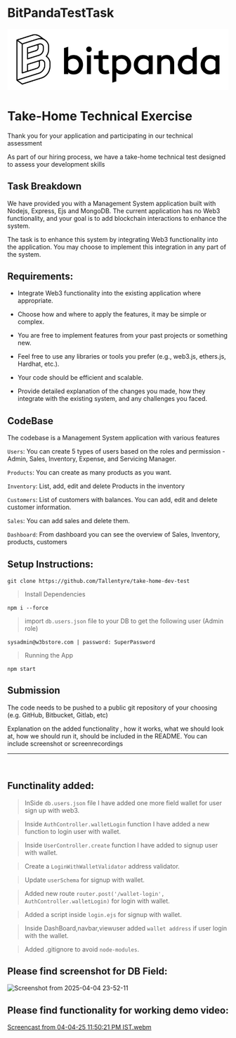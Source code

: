 # BitPandaTestTask


<div style="align-items:center">
  <img src="cover.png"><br>
    <h1> Take-Home Technical Exercise</h1>
</div>

Thank you for your application and participating in our technical assessment


As part of our hiring process, we have a take-home technical test designed to assess your development skills 

## Task Breakdown

We have provided you with a Management System application built with Nodejs, Express, Ejs and MongoDB. The current application has no Web3 functionality, and your goal is to add blockchain interactions to enhance the system.


The task is to enhance this system by integrating Web3 functionality into the application. You may choose to implement this integration in any part of the system.


## Requirements:

- Integrate Web3 functionality into the existing application where appropriate.

- Choose how and where to apply the features, it may be simple or complex.

- You are free to implement features from your past projects or something new.

- Feel free to use any libraries or tools you prefer (e.g., web3.js, ethers.js, Hardhat, etc.).

- Your code should be efficient and scalable.


- Provide detailed explanation of the changes you made, how they integrate with the existing system, and any challenges you faced.


## CodeBase

The codebase is a Management System application with various features 

`Users`: You can create 5 types of users based on the roles and permission - Admin, Sales, Inventory, Expense, and Servicing Manager. 

`Products`: You can create as many products as you want.

`Inventory`: List, add, edit and delete Products in the inventory

`Customers`: List of customers with balances. You can add, edit and delete customer information. 

`Sales`: You can add sales and delete them. 

`Dashboard`: From dashboard you can see the overview of Sales, Inventory, products, customers

## Setup Instructions:

```
git clone https://github.com/Tallentyre/take-home-dev-test
```

> Install Dependencies 

```
npm i --force
``` 



> import `db.users.json` file to your DB to get the following user (Admin role)



```
sysadmin@w3bstore.com | password: SuperPassword
```


> Running the App

```
npm start
```



## Submission

The code needs to be pushed to a public git repository of your choosing (e.g. GitHub, Bitbucket, Gitlab, etc)


Explanation on the added functionality , how it works, what we should look at, how we should run it, should be included in the README. You can include screenshot or screenrecordings


<hr><br>

## Functinality added:

> InSide `db.users.json` file I have added one more field wallet for user sign up with web3.

> Inside `AuthController.walletLogin` function I have added a new function to login user with wallet.

> Inside `UserController.create` function I have added to signup user with wallet.

> Create a `LoginWithWalletValidator` address validator.

> Update `userSchema` for signup with wallet.

> Added new route `router.post('/wallet-login', AuthController.walletLogin)` for login with wallet.

> Added a script inside `login.ejs` for signup with wallet.

> Inside DashBoard,navbar,viewuser added `wallet address` if user login with the wallet.

> Added .gitignore to avoid `node-modules`.

## Please find screenshot for DB Field:

![Screenshot from 2025-04-04 23-52-11](https://github.com/user-attachments/assets/44af9841-462e-4807-bbf5-2f54b0da8ee7)

## Please find functionality for working demo video:

[Screencast from 04-04-25 11:50:21 PM IST.webm](https://github.com/user-attachments/assets/75ed40f2-9c33-4fe5-9e1c-269b8b5b96be)

